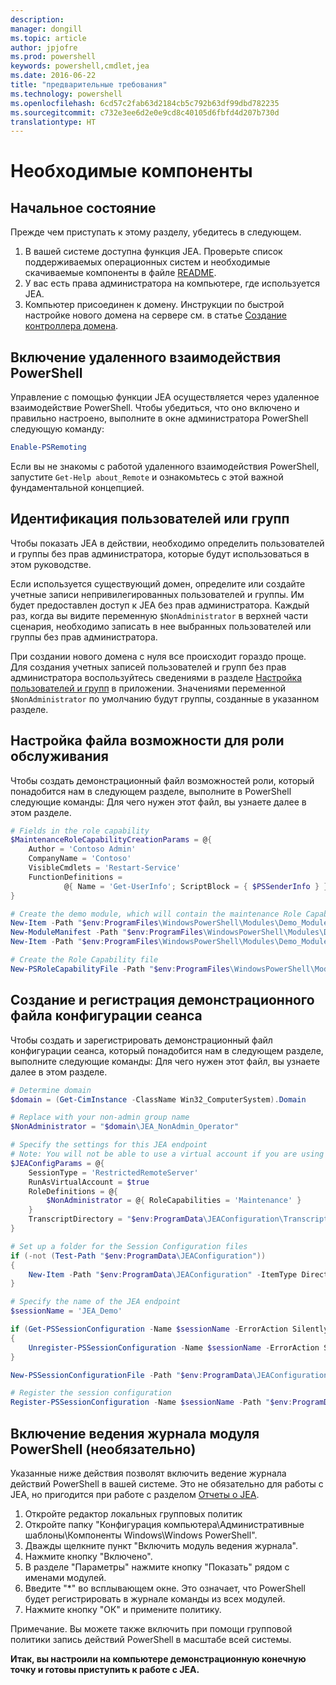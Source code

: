 ```yaml
---
description: 
manager: dongill
ms.topic: article
author: jpjofre
ms.prod: powershell
keywords: powershell,cmdlet,jea
ms.date: 2016-06-22
title: "предварительные требования"
ms.technology: powershell
ms.openlocfilehash: 6cd57c2fab63d2184cb5c792b63df99dbd782235
ms.sourcegitcommit: c732e3ee6d2e0e9cd8c40105d6fbfd4d207b730d
translationtype: HT
---
```

# <a name="prerequisites"></a>Необходимые компоненты

## <a name="initial-state"></a>Начальное состояние
Прежде чем приступать к этому разделу, убедитесь в следующем.

1. В вашей системе доступна функция JEA. Проверьте список поддерживаемых операционных систем и необходимые скачиваемые компоненты в файле [README](./README.md).
2. У вас есть права администратора на компьютере, где используется JEA.
3. Компьютер присоединен к домену.
Инструкции по быстрой настройке нового домена на сервере см. в статье [Создание контроллера домена](#creating-a-domain-controller).

## <a name="enable-powershell-remoting"></a>Включение удаленного взаимодействия PowerShell
Управление с помощью функции JEA осуществляется через удаленное взаимодействие PowerShell.
Чтобы убедиться, что оно включено и правильно настроено, выполните в окне администратора PowerShell следующую команду:

```PowerShell
Enable-PSRemoting
```

Если вы не знакомы с работой удаленного взаимодействия PowerShell, запустите `Get-Help about_Remote` и ознакомьтесь с этой важной фундаментальной концепцией.

## <a name="identify-your-users-or-groups"></a>Идентификация пользователей или групп
Чтобы показать JEA в действии, необходимо определить пользователей и группы без прав администратора, которые будут использоваться в этом руководстве.

Если используется существующий домен, определите или создайте учетные записи непривилегированных пользователей и группы.
Им будет предоставлен доступ к JEA без прав администратора.
Каждый раз, когда вы видите переменную `$NonAdministrator` в верхней части сценария, необходимо записать в нее выбранных пользователей или группы без прав администратора.

При создании нового домена с нуля все происходит гораздо проще.
Для создания учетных записей пользователей и групп без прав администратора воспользуйтесь сведениями в разделе [Настройка пользователей и групп](creating-a-domain-controller.md#set-up-users-and-groups) в приложении.
Значениями переменной `$NonAdministrator` по умолчанию будут группы, созданные в указанном разделе.

## <a name="set-up-maintenance-role-capability-file"></a>Настройка файла возможности для роли обслуживания
Чтобы создать демонстрационный файл возможностей роли, который понадобится нам в следующем разделе, выполните в PowerShell следующие команды:
Для чего нужен этот файл, вы узнаете далее в этом разделе.

```PowerShell
# Fields in the role capability
$MaintenanceRoleCapabilityCreationParams = @{
    Author = 'Contoso Admin'
    CompanyName = 'Contoso'
    VisibleCmdlets = 'Restart-Service'
    FunctionDefinitions =
            @{ Name = 'Get-UserInfo'; ScriptBlock = { $PSSenderInfo } }
}

# Create the demo module, which will contain the maintenance Role Capability File
New-Item -Path "$env:ProgramFiles\WindowsPowerShell\Modules\Demo_Module" -ItemType Directory
New-ModuleManifest -Path "$env:ProgramFiles\WindowsPowerShell\Modules\Demo_Module\Demo_Module.psd1"
New-Item -Path "$env:ProgramFiles\WindowsPowerShell\Modules\Demo_Module\RoleCapabilities" -ItemType Directory

# Create the Role Capability file
New-PSRoleCapabilityFile -Path "$env:ProgramFiles\WindowsPowerShell\Modules\Demo_Module\RoleCapabilities\Maintenance.psrc" @MaintenanceRoleCapabilityCreationParams
```

## <a name="create-and-register-demo-session-configuration-file"></a>Создание и регистрация демонстрационного файла конфигурации сеанса
Чтобы создать и зарегистрировать демонстрационный файл конфигурации сеанса, который понадобится нам в следующем разделе, выполните следующие команды:
Для чего нужен этот файл, вы узнаете далее в этом разделе.

```PowerShell
# Determine domain
$domain = (Get-CimInstance -ClassName Win32_ComputerSystem).Domain

# Replace with your non-admin group name
$NonAdministrator = "$domain\JEA_NonAdmin_Operator"

# Specify the settings for this JEA endpoint
# Note: You will not be able to use a virtual account if you are using WMF 5.0 on Windows 7 or Windows Server 2008 R2
$JEAConfigParams = @{
    SessionType = 'RestrictedRemoteServer'
    RunAsVirtualAccount = $true
    RoleDefinitions = @{
        $NonAdministrator = @{ RoleCapabilities = 'Maintenance' }
    }
    TranscriptDirectory = "$env:ProgramData\JEAConfiguration\Transcripts"
}

# Set up a folder for the Session Configuration files
if (-not (Test-Path "$env:ProgramData\JEAConfiguration"))
{
    New-Item -Path "$env:ProgramData\JEAConfiguration" -ItemType Directory
}

# Specify the name of the JEA endpoint
$sessionName = 'JEA_Demo'

if (Get-PSSessionConfiguration -Name $sessionName -ErrorAction SilentlyContinue)
{
    Unregister-PSSessionConfiguration -Name $sessionName -ErrorAction Stop
}

New-PSSessionConfigurationFile -Path "$env:ProgramData\JEAConfiguration\JEADemo.pssc" @JEAConfigParams

# Register the session configuration
Register-PSSessionConfiguration -Name $sessionName -Path "$env:ProgramData\JEAConfiguration\JEADemo.pssc"
```

## <a name="enable-powershell-module-logging-optional"></a>Включение ведения журнала модуля PowerShell (необязательно)
Указанные ниже действия позволят включить ведение журнала действий PowerShell в вашей системе.
Это не обязательно для работы с JEA, но пригодится при работе с разделом [Отчеты о JEA](reporting-on-jea.md).

1. Откройте редактор локальных групповых политик
2. Откройте папку "Конфигурация компьютера\Административные шаблоны\Компоненты Windows\Windows PowerShell".
3. Дважды щелкните пункт "Включить модуль ведения журнала".
4. Нажмите кнопку "Включено".
5. В разделе "Параметры" нажмите кнопку "Показать" рядом с именами модулей.
6. Введите "\*" во всплывающем окне. Это означает, что PowerShell будет регистрировать в журнале команды из всех модулей.
7. Нажмите кнопку "ОК" и примените политику.

Примечание. Вы можете также включить при помощи групповой политики запись действий PowerShell в масштабе всей системы.

**Итак, вы настроили на компьютере демонстрационную конечную точку и готовы приступить к работе с JEA.**

